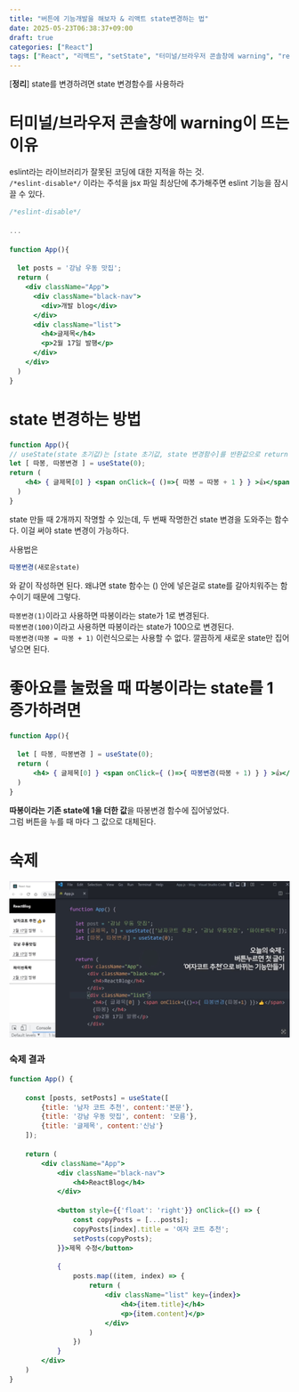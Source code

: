```yaml
---
title: "버튼에 기능개발을 해보자 & 리액트 state변경하는 법"
date: 2025-05-23T06:38:37+09:00
draft: true
categories: ["React"]
tags: ["React", "리액트", "setState", "터미널/브라우저 콘솔창에 warning", "react return() 내부에 if문"]
---
```

[**정리**] state를 변경하려면 state 변경함수를 사용하라
# 터미널/브라우저 콘솔창에 warning이 뜨는 이유
eslint라는 라이브러리가 잘못된 코딩에 대한 지적을 하는 것.   
`/*eslint-disable*/` 이라는 주석을 jsx 파일 최상단에 
추가해주면 eslint 기능을 잠시 끌 수 있다.
```jsx
/*eslint-disable*/

...

function App(){
 
  let posts = '강남 우동 맛집';
  return (
    <div className="App">
      <div className="black-nav">
        <div>개발 blog</div>
      </div>
      <div className="list">
        <h4>글제목</h4>
        <p>2월 17일 발행</p>
      </div>
    </div>
  )
}
```

# state 변경하는 방법
```jsx
function App(){
// useState(state 초기값)는 [state 초기값, state 변경함수]를 반환값으로 return 해준다.
let [ 따봉, 따봉변경 ] = useState(0); 
return (
    <h4> { 글제목[0] } <span onClick={ ()=>{ 따봉 = 따봉 + 1 } } >👍</span> { 따봉 }</h4>
  )
}
```
state 만들 때 2개까지 작명할 수 있는데, 두 번째 작명한건 state 변경을 도와주는 함수다.
이걸 써야 state 변경이 가능하다.

사용법은
```jsx
따봉변경(새로운state)
```
와 같이 작성하면 된다.
왜냐면 state 함수는 () 안에 넣은걸로 state를 갈아치워주는 함수이기 때문에 그렇다.   
   
`따봉변경(1)`이라고 사용하면 따봉이라는 state가 1로 변경된다.  
`따봉변경(100)`이라고 사용하면 따봉이라는 state가 100으로 변경된다.  
`따봉변경(따봉 = 따봉 + 1)` 이런식으로는 사용할 수 없다. 깔끔하게 새로운 state만 집어넣으면 된다.

# 좋아요를 눌렀을 때 따봉이라는 state를 1 증가하려면
```jsx
function App(){
  
  let [ 따봉, 따봉변경 ] = useState(0);
  return (
      <h4> { 글제목[0] } <span onClick={ ()=>{ 따봉변경(따봉 + 1) } } >👍</span> { 따봉 }</h4>
  )
}
```
**따봉이라는 기존 state에 1을 더한 값**을 따봉변경 함수에 집어넣었다.  
그럼 버튼을 누를 때 마다 그 값으로 대체된다.

# 숙제
![숙제](https://github.com/rlawjddbs/rlawjddbs.github.io/blob/9108453b64e7a5581221c8f1689a4624e2f09096/content/posts/React/imgs/IMG_023257120684-1.jpeg)

### 숙제 결과
```jsx
function App() {

    const [posts, setPosts] = useState([
        {title: '남자 코트 추천', content:'본문'},
        {title: '강남 우동 맛집', content: '모름'},
        {title: '글제목', content:'신남'}
    ]);

    return (
        <div className="App">
            <div className="black-nav">
                <h4>ReactBlog</h4>
            </div>

            <button style={{'float': 'right'}} onClick={() => {
                const copyPosts = [...posts];
                copyPosts[index].title = '여자 코트 추천';
                setPosts(copyPosts);
            }}>제목 수정</button>
            
            {
                posts.map((item, index) => {
                    return (
                        <div className="list" key={index}>
                            <h4>{item.title}</h4>
                            <p>{item.content}</p>
                        </div>
                    )
                })
            }
        </div>
    )
}
```